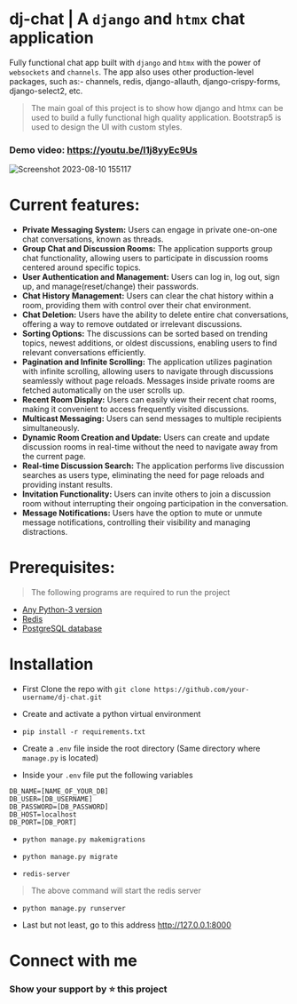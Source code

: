 # dj-chat | A `django` and `htmx` chat application

Fully functional chat app built with `django` and `htmx` with the power of `websockets` and `channels`. The app also uses other production-level packages, such as:- channels, redis, django-allauth, django-crispy-forms, django-select2, etc.

> The main goal of this project is to show how django and htmx can be used to build a fully functional high quality application.
> Bootstrap5 is used to design the UI with custom styles.

### Demo video: https://youtu.be/l1j8yyEc9Us

![Screenshot 2023-08-10 155117](https://github.com/your-username/dj-chat/assets/60693922/db5c8628-36ef-446e-ae21-7d5f7a99adf5)

# Current features:

- **Private Messaging System:** Users can engage in private one-on-one chat conversations, known as threads.
- **Group Chat and Discussion Rooms:** The application supports group chat functionality, allowing users to participate in discussion rooms centered around specific topics.
- **User Authentication and Management:** Users can log in, log out, sign up, and manage(reset/change) their passwords.
- **Chat History Management:** Users can clear the chat history within a room, providing them with control over their chat environment.
- **Chat Deletion:** Users have the ability to delete entire chat conversations, offering a way to remove outdated or irrelevant discussions.
- **Sorting Options:** The discussions can be sorted based on trending topics, newest additions, or oldest discussions, enabling users to find relevant conversations efficiently.
- **Pagination and Infinite Scrolling:** The application utilizes pagination with infinite scrolling, allowing users to navigate through discussions seamlessly without page reloads. Messages inside private rooms are fetched automatically on the user scrolls up.
- **Recent Room Display:** Users can easily view their recent chat rooms, making it convenient to access frequently visited discussions.
- **Multicast Messaging:** Users can send messages to multiple recipients simultaneously.
- **Dynamic Room Creation and Update:** Users can create and update discussion rooms in real-time without the need to navigate away from the current page.
- **Real-time Discussion Search:** The application performs live discussion searches as users type, eliminating the need for page reloads and providing instant results.
- **Invitation Functionality:** Users can invite others to join a discussion room without interrupting their ongoing participation in the conversation.
- **Message Notifications:** Users have the option to mute or unmute message notifications, controlling their visibility and managing distractions.

# Prerequisites:

> The following programs are required to run the project

- [Any Python-3 version](https://www.python.org/downloads/)
- [Redis](https://redis.io/download/)
- [PostgreSQL database](https://www.postgresql.org/download/)

# Installation

- First Clone the repo with `git clone https://github.com/your-username/dj-chat.git`

- Create and activate a python virtual environment

- `pip install -r requirements.txt`

- Create a `.env` file inside the root directory (Same directory where `manage.py` is located)

- Inside your `.env` file put the following variables

```
DB_NAME=[NAME_OF_YOUR_DB]
DB_USER=[DB_USERNAME]
DB_PASSWORD=[DB_PASSWORD]
DB_HOST=localhost
DB_PORT=[DB_PORT]
```

- `python manage.py makemigrations`

- `python manage.py migrate`

- `redis-server`

> The above command will start the redis server

- `python manage.py runserver`

- Last but not least, go to this address http://127.0.0.1:8000

# Connect with me

<div>
<!-- Add your own contact information here -->
</div>

### Show your support by ⭐️ this project
